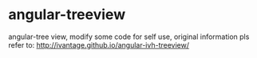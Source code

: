# angular-treeview
angular-tree view, modify some code for self use, original information pls refer to: http://ivantage.github.io/angular-ivh-treeview/
